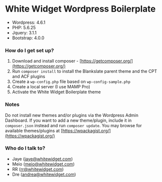 # White Widget Wordpress Boilerplate #

* Wordpress: 4.6.1
* PHP: 5.6.25
* Jquery: 3.1.1
* Bootstrap: 4.0.0

### How do I get set up? ###

1. Download and install composer - [https://getcomposer.org/](https://getcomposer.org/)
2. Run `composer install` to install the Blankslate parent theme and the CPT and ACF plugins
3. Create a `wp-config.php` file based on `wp-config-sample.php`
4. Create a local server (I use MAMP Pro)
5. Activate the White Widget Boilerplate theme

### Notes ###

Do not install new themes and/or plugins via the Wordpress Admin Dashboard. If you want to add a new theme/plugin, include it in `composer.json` instead and run `composer update`. You may browse for available themes/plugins at [https://wpackagist.org/](https://wpackagist.org/)

### Who do I talk to? ###

* Jaye (jaye@whitewidget.com)
* Meio (meio@whitewidget.com)
* RR (rr@whitewidget.com)
* Dre (andrea@whitewidget.com)